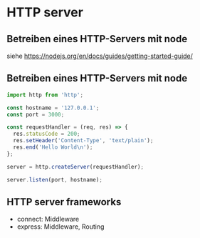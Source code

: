 # HTTP server

## Betreiben eines HTTP-Servers mit node

siehe https://nodejs.org/en/docs/guides/getting-started-guide/

## Betreiben eines HTTP-Servers mit node

```js
import http from 'http';

const hostname = '127.0.0.1';
const port = 3000;

const requestHandler = (req, res) => {
  res.statusCode = 200;
  res.setHeader('Content-Type', 'text/plain');
  res.end('Hello World\n');
};

server = http.createServer(requestHandler);

server.listen(port, hostname);
```

## HTTP server frameworks

- connect: Middleware
- express: Middleware, Routing
